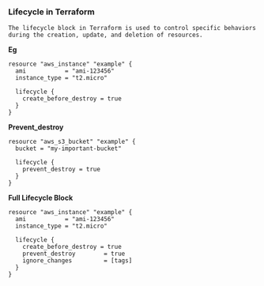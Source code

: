 ### Lifecycle in Terraform
```
The lifecycle block in Terraform is used to control specific behaviors
during the creation, update, and deletion of resources.
```
**Eg**
```
resource "aws_instance" "example" {
  ami           = "ami-123456"
  instance_type = "t2.micro"

  lifecycle {
    create_before_destroy = true
  }
}
```
**Prevent_destroy**
```
resource "aws_s3_bucket" "example" {
  bucket = "my-important-bucket"

  lifecycle {
    prevent_destroy = true
  }
}
```
**Full Lifecycle Block**
```
resource "aws_instance" "example" {
  ami           = "ami-123456"
  instance_type = "t2.micro"

  lifecycle {
    create_before_destroy = true
    prevent_destroy        = true
    ignore_changes         = [tags]
  }
}
```

